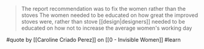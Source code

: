> The report recommendation was to fix the women rather than the stoves
> The women needed to be educated on how great the improved stoves were, rather than stove [[design|designers]] needed to be educated on how not to increase the average women's working day

#quote by [[Caroline Criado Perez]] on [[0 - Invisible Women]] #learn